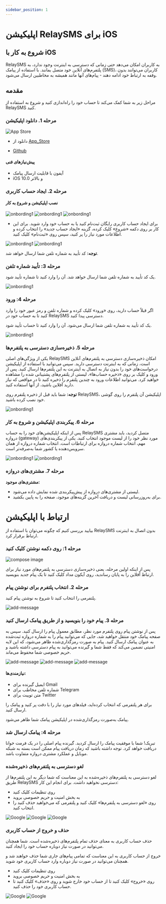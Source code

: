 ```yaml
---
sidebar_position: 1
---
```


# اپلیکیشن RelaySMS برای iOS

## شروع به کار با iOS

RelaySMS به کاربران امکان می‌دهد حتی زمانی که دسترسی به اینترنت وجود ندارد، به پلتفرم‌های آنلاین خود متصل بمانند. با استفاده از پیامک (SMS)، کاربران می‌توانند بدون وقفه به ارتباط خود ادامه دهند - پیام‌های آنها مانند همیشه به مخاطبین ارسال می‌شود.

## مقدمه

مراحل زیر به شما کمک می‌کند تا حساب خود را راه‌اندازی کنید و شروع به استفاده از RelaySMS کنید.

### مرحله 1. دانلود اپلیکیشن

![App Store](/img/ios2.jpeg)

- دانلود از [App_Store](https://apps.apple.com/us/app/relaysms/id6630382970)

- [Github](https://github.com/smswithoutborders/SMSwithoutBorders-Android/releases/tag/v1.0) 

<!-- - کامپایل از [source](https://github.com/smswithoutborders/SMSwithoutBorders-Android) -->

#### پیش‌نیازهای فنی

- آیفون با قابلیت ارسال پیامک
- iOS 10.0 و بالاتر

### مرحله 2. ایجاد حساب کاربری

#### نصب اپلیکیشن و شروع به کار

<img src="/iOS/1-welcome.png" alt="onbording1" class="resized-image"/>
<img src="/iOS/2a-skip.png" alt="onbording1" class="resized-image"/>
<img src="/iOS/2b-TutorialFinish.png" alt="onbording1" class="resized-image"/>

- برای ایجاد حساب کاربری رایگان ثبت‌نام کنید یا به حساب خود وارد شوید. برای این کار بر روی دکمه «شروع» کلیک کرده، گزینه «ایجاد حساب جدید» را انتخاب کرده و اطلاعات مورد نیاز را پر کنید، سپس روی «ثبت‌نام» کلیک کنید.

<img src="/iOS/2-step2creatandlog.png" alt="onbording1" class="resized-image"/>
<img src="/iOS/3-CreateAccount.png" alt="onbording1" class="resized-image"/>

**توجه:** کد تأیید به شماره تلفن شما ارسال خواهد شد.

### مرحله 3: تأیید شماره تلفن

یک کد تأیید به شماره تلفن شما ارسال خواهد شد. آن را وارد کنید تا شماره تأیید شود.

<img src="/iOS/3a-verificationCode.png" alt="onbording1" class="resized-image"/>

### مرحله 4: ورود

اگر قبلاً حساب دارید، روی «ورود» کلیک کرده و شماره تلفن و رمز عبور خود را وارد کنید تا به حساب خود در RelaySMS دسترسی پیدا کنید.

یک کد تأیید به شماره تلفن شما ارسال می‌شود. آن را وارد کنید تا حساب تأیید شود.

<img src="/iOS/login.png" alt="onbording1" class="resized-image"/>

### مرحله 5. ذخیره‌سازی دسترسی به پلتفرم‌ها

یکی از ویژگی‌های اصلی RelaySMS امکان ذخیره‌سازی دسترسی به پلتفرم‌های آنلاین است، زمانی که به اینترنت دسترسی دارید. سپس می‌توانید با استفاده از اپلیکیشن درخواست‌های خود را بدون نیاز به اتصال به اینترنت به این پلتفرم‌ها ارسال کنید. پس از ورود و کلیک بر روی «ذخیره حساب‌ها»، لیستی از پلتفرم‌های پشتیبانی شده را مشاهده خواهید کرد. می‌توانید اطلاعات ورود به چندین پلتفرم را ذخیره کنید تا در مواقعی که نیاز دارید آفلاین باشید، از آنها استفاده کنید.

**توجه:** شما باید قبل از ذخیره پلتفرم روی RelaySMS، اپلیکیشن آن پلتفرم را روی گوشی خود نصب کرده باشید.

<img src="/iOS/addPlatforms.png" alt="onbording1" class="resized-image"/>

### مرحله 6. پیکربندی اپلیکیشن و شروع به کار

پس از اینکه اپلیکیشن‌های خود را به حساب RelaySMS متصل کردید، باید مشتری دروازه (gateway) مورد نظر خود را از لیست موجود انتخاب کنید. یکی از پیکربندی‌های مهم، انتخاب شماره دروازه برای ارتباطات است. انتخاب شماره دروازه از همان سرویس‌دهنده یا کشور شما به‌صرفه‌تر است.

<img src="/iOS/landing.png" alt="onbording1" class="resized-image"/>
<img src="/iOS/security.png" alt="onbording1" class="resized-image"/>

### مرحله 7. مشتری‌های دروازه

**مشتری‌های موجود:**

- لیستی از مشتری‌های دروازه از پیش‌پیکربندی شده نمایش داده می‌شود.
- برای به‌روزرسانی لیست و دریافت آخرین گزینه‌های موجود، صفحه را به پایین بکشید.

# ارتباط با اپلیکیشن

بیایید بررسی کنیم که چگونه می‌توان با استفاده از RelaySMS بدون اتصال به اینترنت ارتباط برقرار کرد.

### مرحله 1: روی دکمه نوشتن کلیک کنید

<img src="/iOS/landing.png" alt="compose image" class="resized-image"/>

پس از اینکه اولین مرحله، یعنی ذخیره‌سازی دسترسی به پلتفرم‌های مورد نیاز برای ارتباط آفلاین را به پایان رساندید، روی آیکون مداد کلیک کنید تا یک پیام جدید بنویسید.

### مرحله 2. انتخاب پلتفرم برای نوشتن پیام

پلتفرمی را انتخاب کنید تا شروع به نوشتن پیام کنید.

<img src="/iOS/composes.png" alt="add-message" class="resized-image"/>

### مرحله 3. پیام خود را بنویسید و از طریق پیامک ارسال کنید

پس از نوشتن پیام روی پلتفرم مورد نظر، مطابق معمول پیام را ارسال کنید. سپس به صفحه پیامک خود منتقل خواهید شد، جایی که می‌توانید پیام را به شماره دروازه ثبت‌شده به عنوان پیامک ارسال کنید. پیام به صورت رمزگذاری‌شده ظاهر می‌شود، که این لایه امنیتی تضمین می‌کند که فقط شما و گیرنده می‌توانید به پیام دسترسی داشته باشید و حریم خصوصی شما محفوظ می‌ماند.

<img src="/iOS/ComposeGmail.png" alt="add-message" class="resized-image"/>
<img src="/iOS/ComposeTelegram.png" alt="add-message" class="resized-image"/>
<img src="/iOS/ComposeTwitter.png" alt="add-message" class="resized-image"/>

#### نیازمندی‌ها:

- ایمیل گیرنده برای Gmail
- شماره تلفن مخاطب برای Telegram
- متن توییت برای Twitter

برای هر پلتفرمی که انتخاب کرده‌اید، فیلدهای مورد نیاز را با دقت پر کنید و پیامک را ارسال کنید.

پیامک به‌صورت رمزگذاری‌شده در اپلیکیشن پیامک شما ظاهر می‌شود.

### مرحله 4: پیامک ارسال شد

تبریک! شما با موفقیت پیامک را ارسال کردید. گیرنده پیام اصلی را در یک فرمت خوانا دریافت خواهد کرد. توجه داشته باشید که زمان دریافت پیام ممکن است بسته به شبکه موبایل و عملکرد مشتری دروازه متفاوت باشد.

### لغو دسترسی به پلتفرم‌های ذخیره‌شده

لغو دسترسی به پلتفرم‌های ذخیره‌شده به این معناست که شما دیگر به این پلتفرم‌ها از طریق RelaySMS دسترسی نخواهید داشت. برای انجام این کار:

- روی تنظیمات کلیک کنید
- به بخش امنیت و حریم خصوصی بروید
- روی «لغو دسترسی به پلتفرم‌ها» کلیک کنید و پلتفرمی که می‌خواهید حذف کنید را انتخاب کنید.

<img src="/iOS/landing.png" alt="Google" class="resized-image"/>
<img src="/iOS/revokePlatforms.png" alt="Google" class="resized-image"/>
<img src="/iOS/selectrevoke.png" alt="Google" class="resized-image"/>

### حذف و خروج از حساب کاربری

حذف حساب کاربری به معنای حذف تمام پلتفرم‌های ذخیره‌شده است. شما همچنان می‌توانید در صورت نیاز دوباره حساب خود را ایجاد کنید.

خروج از حساب کاربری به این معناست که تمامی پیام‌های جاری شما حذف خواهند شد و همچنان می‌توانید در صورت نیاز دوباره وارد حساب کاربری خود شوید.

- روی تنظیمات کلیک کنید
- به بخش امنیت و حریم خصوصی بروید
- روی «خروج» کلیک کنید تا از حساب خود خارج شوید و روی «حذف» کلیک کنید تا حساب کاربری خود را حذف کنید.

<img src="/iOS/delete.png" alt="Google" class="resized-image"/>
<img src="/iOS/logout.png" alt="Google" class="resized-image"/>
